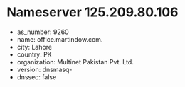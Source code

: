 # Nameserver 125.209.80.106

* as_number: 9260
* name: office.martindow.com.
* city: Lahore
* country: PK
* organization: Multinet Pakistan Pvt. Ltd.
* version: dnsmasq-
* dnssec: false
